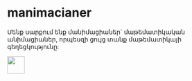 # manimacianer

Մենք սարքում ենք մանիմացիաներ` մաթեմատիկական անիմացիաներ, որպեսզի ցույց տանք մաթեմատիկայի գեղեցկությունը:

<img src="https://im.ezgif.com/tmp/ezgif-1-37a816078ac4.gif" width="40" height="40" />

